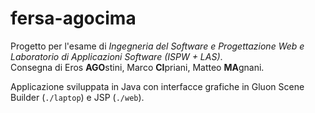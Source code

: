 # fersa-agocima

Progetto per l'esame di *Ingegneria del Software e Progettazione Web e Laboratorio di Applicazioni Software (ISPW + LAS)*.<br>
Consegna di Eros **AGO**stini, Marco **CI**priani, Matteo **MA**gnani.<br>

Applicazione sviluppata in Java con interfacce grafiche in Gluon Scene Builder (`./laptop`) e JSP (`./web`).
